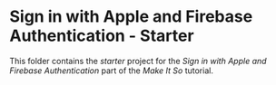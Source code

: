 # Sign in with Apple and Firebase Authentication - Starter

This folder contains the _starter_ project for the _Sign in with Apple and Firebase Authentication_ part of the _Make It So_ tutorial.